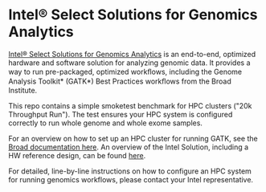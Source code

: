 # Intel® Select Solutions for Genomics Analytics

[Intel® Select Solutions for Genomics Analytics](https://www.intel.com/content/dam/www/public/us/en/documents/product-briefs/select-solutions-for-genomics-analytics-brief-v2.pdf)
is an end-to-end, optimized hardware and software solution for analyzing 
genomic data. It provides a way to run pre-packaged, optimized workﬂows, including the Genome Analysis Toolkit* 
(GATK*) Best Practices workﬂows from the Broad Institute. 

This repo contains a simple smoketest benchmark for HPC clusters ("20k Throughput Run").  The test ensures your HPC system is configured correctly to run whole genome and whole exome samples.

For an overview on how to set up an HPC cluster for running GATK, see the [Broad documentation here](https://gatk.broadinstitute.org/hc/en-us/articles/360046877112-GATK-on-local-HPC-infrastructure).  An overview of the Intel Solution, including a HW reference design, can be found [here](https://www.intel.com/content/www/us/en/products/solutions/select-solutions/hpc/genomics-analytics-v2.html).  

For detailed, line-by-line instructions on how to configure an HPC system for running genomics workflows, please contact your Intel representative.

